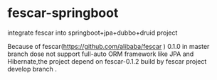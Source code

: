 # fescar-springboot
integrate fescar into springboot+jpa+dubbo+druid project

Because of fescar(https://github.com/alibaba/fescar ) 0.1.0 in master branch dose not support full-auto ORM framework like JPA and Hibernate,the project depend on fescar-0.1.2 build by fescar project develop branch .
